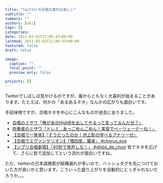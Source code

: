 ```yaml
---
title: "Twitterの合唱大喜利は楽しい"
subtitle: ""
summary: ""
authors: [aki]
tags: []
categories: 
date: 2011-03-02T22:00:43+00:00
lastmod: 2011-03-02T22:00:43+00:00
featured: false
draft: false

image:
  caption: ""
  focal_point: ""
  preview_only: false

projects: []
---
```

Twitterでしばしば見かけるのですが、誰からともなく大喜利が始まることがあります。たとえば、何かの「あるあるネタ」なんかの広がりも面白いです。

手前味噌ですが、合唱ネタを中心にこんなものが過去にありました。

- [合唱のミサワ「俺があのHighBを出してやるって言ってるんだぜ？」](http://togetter.com/li/68388)
- [吹奏楽のミサワ「ドレミ…あっごめんごめん！実音でべーツェーデーね！」](http://togetter.com/li/68393)
- [【合唱で一発本】『そうだったのか！池上彰の学べるアナリーゼ』](http://togetter.com/li/90937)
- [【合唱でエヴァンゲリオン】「増四度、襲来」 #chorus\_eva](http://togetter.com/li/91863)
- [【ジブリ合唱劇場】「40秒で発声しな！」 #ghibli\_de\_choir](http://togetter.com/li/97171)
皆でネタを広げて、さらに皆で追加してという流れが面白いですね。

ただ、twitterの日本語検索が結構漏れが多いので、ハッシュタグを先につけておいた方が良いかと思います。こういった盛り上がりを自動的にとぅぎゃれないだろうか。。。


